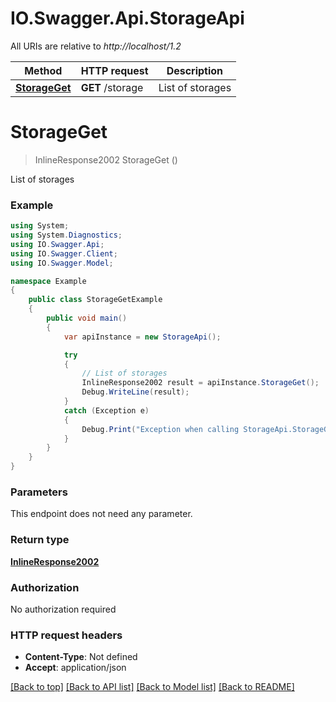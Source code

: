 # IO.Swagger.Api.StorageApi

All URIs are relative to *http://localhost/1.2*

Method | HTTP request | Description
------------- | ------------- | -------------
[**StorageGet**](StorageApi.md#storageget) | **GET** /storage | List of storages


<a name="storageget"></a>
# **StorageGet**
> InlineResponse2002 StorageGet ()

List of storages

### Example
```csharp
using System;
using System.Diagnostics;
using IO.Swagger.Api;
using IO.Swagger.Client;
using IO.Swagger.Model;

namespace Example
{
    public class StorageGetExample
    {
        public void main()
        {
            var apiInstance = new StorageApi();

            try
            {
                // List of storages
                InlineResponse2002 result = apiInstance.StorageGet();
                Debug.WriteLine(result);
            }
            catch (Exception e)
            {
                Debug.Print("Exception when calling StorageApi.StorageGet: " + e.Message );
            }
        }
    }
}
```

### Parameters
This endpoint does not need any parameter.

### Return type

[**InlineResponse2002**](InlineResponse2002.md)

### Authorization

No authorization required

### HTTP request headers

 - **Content-Type**: Not defined
 - **Accept**: application/json

[[Back to top]](#) [[Back to API list]](../README.md#documentation-for-api-endpoints) [[Back to Model list]](../README.md#documentation-for-models) [[Back to README]](../README.md)

